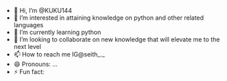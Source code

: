 - 👋 Hi, I’m @KUKU144
- 👀 I’m interested in attaining knowledge on python and other related languages
- 🌱 I’m currently learning python 
- 💞️ I’m looking to collaborate on new knowledge that will elevate me to the next level
- 📫 How to reach me IG@seith_._
- 😄 Pronouns: ...
- ⚡ Fun fact: 

<!---
KUKU144/KUKU144 is a ✨ special ✨ repository because its `README.md` (this file) appears on your GitHub profile.
You can click the Preview link to take a look at your changes.
--->
